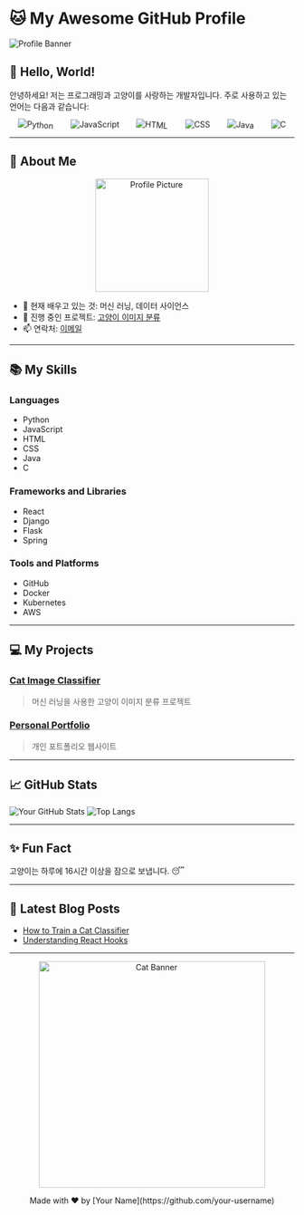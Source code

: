 # 🐱 My Awesome GitHub Profile

![Profile Banner](https://example.com/your-banner-image.jpg)

## 👋 Hello, World!

안녕하세요! 저는 프로그래밍과 고양이를 사랑하는 개발자입니다. 주로 사용하고 있는 언어는 다음과 같습니다:

<div style="display: flex; justify-content: space-around; flex-wrap: wrap;">
  <img src="https://img.shields.io/badge/-Python-3776AB?style=flat-square&logo=python&logoColor=white" alt="Python" style="animation: rotate 4s linear infinite;">
  <img src="https://img.shields.io/badge/-JavaScript-F7DF1E?style=flat-square&logo=javascript&logoColor=black" alt="JavaScript" style="animation: bounce 2s infinite;">
  <img src="https://img.shields.io/badge/-HTML5-E34F26?style=flat-square&logo=html5&logoColor=white" alt="HTML" style="animation: rotate 4s linear infinite;">
  <img src="https://img.shields.io/badge/-CSS3-1572B6?style=flat-square&logo=css3&logoColor=white" alt="CSS" style="animation: bounce 2s infinite;">
  <img src="https://img.shields.io/badge/-Java-007396?style=flat-square&logo=java&logoColor=white" alt="Java" style="animation: rotate 4s linear infinite;">
  <img src="https://img.shields.io/badge/-C-A8B9CC?style=flat-square&logo=c&logoColor=white" alt="C" style="animation: bounce 2s infinite;">
</div>

<style>
  @keyframes rotate {
    0% {
      transform: rotate(0deg);
    }
    100% {
      transform: rotate(360deg);
    }
  }
  @keyframes bounce {
    0%, 100% {
      transform: translateY(0);
    }
    50% {
      transform: translateY(-15px);
    }
  }
</style>

---

## 🐾 About Me

<div style="text-align: center;">
  <img src="https://example.com/your-cat-profile.jpg" alt="Profile Picture" width="200">
</div>

- 🌱 현재 배우고 있는 것: 머신 러닝, 데이터 사이언스
- 🔭 진행 중인 프로젝트: [고양이 이미지 분류](https://github.com/username/cat-classification)
- 📫 연락처: [이메일](mailto:your-email@example.com)

---

## 📚 My Skills

### Languages
- Python
- JavaScript
- HTML
- CSS
- Java
- C

### Frameworks and Libraries
- React
- Django
- Flask
- Spring

### Tools and Platforms
- GitHub
- Docker
- Kubernetes
- AWS

---

## 💻 My Projects

### [Cat Image Classifier](https://github.com/username/cat-classification)
> 머신 러닝을 사용한 고양이 이미지 분류 프로젝트

### [Personal Portfolio](https://github.com/username/portfolio)
> 개인 포트폴리오 웹사이트

---

## 📈 GitHub Stats

![Your GitHub Stats](https://github-readme-stats.vercel.app/api?username=your-username&show_icons=true&theme=radical)
![Top Langs](https://github-readme-stats.vercel.app/api/top-langs/?username=your-username&layout=compact&theme=radical)

---

## ✨ Fun Fact

고양이는 하루에 16시간 이상을 잠으로 보냅니다. 😴

---

## 📝 Latest Blog Posts

<!-- BLOG-POST-LIST:START -->
- [How to Train a Cat Classifier](https://yourblog.com/how-to-train-a-cat-classifier)
- [Understanding React Hooks](https://yourblog.com/understanding-react-hooks)
<!-- BLOG-POST-LIST:END -->

---

<div style="text-align: center;">
  <img src="https://example.com/your-cat-banner.jpg" alt="Cat Banner" width="400">
  <p>Made with ❤️ by [Your Name](https://github.com/your-username)</p>
</div>
